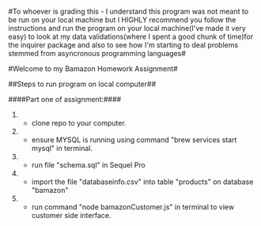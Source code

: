 #To whoever is grading this - I understand this program was not meant to be run on your local machine but I HIGHLY recommend you follow the instructions and run the program on your local machine(I've made it very easy) to look at my data validations(where I spent a good chunk of time)for the inquirer package and also to see how I'm starting to deal problems stemmed from asyncronous programming languages#

#Welcome to my Bamazon Homework Assignment#

##Steps to run program on local computer##

####Part one of assignment:####
1.  - clone repo to your computer.
2.  - ensure MYSQL is running using command "brew services start mysql" in terminal.
3.  - run file "schema.sql" in Sequel Pro
4.  - import the file "databaseinfo.csv" into table "products" on database "bamazon"
5.  - run command "node bamazonCustomer.js" in terminal to view customer side interface.

